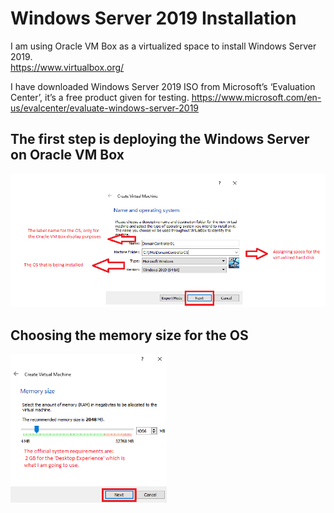 # Windows Server 2019 Installation
I am using Oracle VM Box as a virtualized space to install Windows Server 2019. </br>
https://www.virtualbox.org/

I have downloaded Windows Server 2019 ISO from Microsoft’s ‘Evaluation Center’, it’s a free product given for testing.
https://www.microsoft.com/en-us/evalcenter/evaluate-windows-server-2019



## The first step is deploying the Windows Server on Oracle VM Box

<img src="Pictures/First.png" width="1000">

## Choosing the memory size for the OS

<img src="Pictures/Second.png" width="250">
